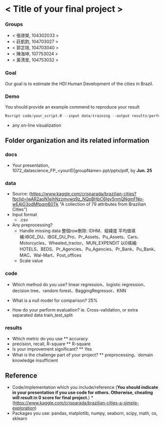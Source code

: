 # < Title of your final project >

### Groups
* < 張璟榮, 104302033 >
* < 莊凱鈞, 104703027 >
* < 郭芷瑄, 104703040 >
* < 陳海坤, 107753024 >
* < 黃清昱, 104753032 >

### Goal
Our goal is to estimate the HDI Human Development of the cities in Brazil.

### Demo 
You should provide an example commend to reproduce your result
```R
Rscript code/your_script.R --input data/training --output results/performance.tsv
```
* any on-line visualization

## Folder organization and its related information

### docs
* Your presentation, 1072_datascience_FP_<yourID|groupName>.ppt/pptx/pdf, by **Jun. 25**

### data

* Source: (https://www.kaggle.com/crisparada/brazilian-cities?fbclid=IwAR2aoN1eihNzzmywq9z_NQpBHbC6Igy5nmQNgmFNp-wEAlG3odMfpqmB0Tk "A collection of 79 attributes from Brazilian Cities")
* Input format
  * .csv
* Any preprocessing?
  * Handle missing data
  整個row刪除: IDHM、經緯度
  平均值填補:IBGE_DU、IBGE_DU_Pro、Pr_Assets、Pu_Assets、Cars、Motorcycles、Wheeled_tractor、MUN_EXPENDIT
  以0填補: HOTELS、BEDS、Pr_Agencies、Pu_Agencies、Pr_Bank、Pu_Bank、MAC、Wal-Mart、Post_offices
  * Scale value

### code

* Which method do you use?
linear regression、logistic regression、decision tree、random forest、BaggingRegressor、KNN
* What is a null model for comparison?
25%

* How do your perform evaluation? ie. Cross-validation, or extra separated data
train_test_split

### results

* Which metric do you use
** accuracy
* precision, recall, R-square
** R-square
* Is your improvement significant?
** Yes
* What is the challenge part of your project?
** preprocessing、domain knowledge insufficient

## Reference
* Code/implementation which you include/reference (__You should indicate in your presentation if you use code for others. Otherwise, cheating will result in 0 score for final project.__)
*(https://www.kaggle.com/crisparada/brazilian-cities-a-simple-exploration)
* Packages you use: pandas, matplotlib, numpy, seaborn, scipy, math, os, sklearn



